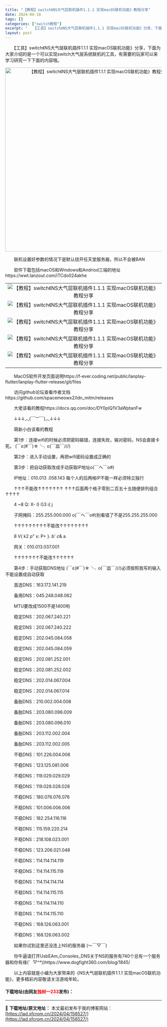 ```yaml
---
title: "【教程】switch《NS大气层联机插件1.1.1 实现macOS联机功能》教程分享"
date: 2024-04-10
tags: []
categories: ["switch教程"]
excerpt: "　　【工具】switch《NS大气层联机插件1.1.1 实现macOS联机功能》分享，下面为大家介绍的是一个可以实现switch大气层系统联机的工具，有需要的玩家可以来学习研究一下下面的内容哦。 　　联机设置好参数的情况下是默认绕开任天堂服务器，所以不会被BAN 　　软件下载包括macOS和Wind&hellip;"
layout: post
---
```


 <p>　　【工具】switch《NS大气层联机插件1.1.1 实现macOS联机功能》分享，下面为大家介绍的是一个可以实现switch大气层系统联机的工具，有需要的玩家可以来学习研究一下下面的内容哦。</p> <p align="center"><img align="" border="0" src="https://lad.sfcrom.cn/wp-content/uploads/2024/04/20240410_66162fea7e5eb.webp" width="590" alt="【教程】switch《NS大气层联机插件1.1.1 实现macOS联机功能》教程分享" /></p> <p>　　联机设置好参数的情况下是默认绕开任天堂服务器，所以不会被BAN</p> <p>　　软件下载包括macOS和Windows和Andriod三端的地址https://wwt.lanzout.com/iTCdo024akhe</p> <table align="center" border="0" cellpadding="3" cellspacing="1" width="100%"> <tbody> <tr> <td align="center"><img border="0" src="https://lad.sfcrom.cn/wp-content/uploads/2024/04/20240410_66162feacc969.webp" alt="【教程】switch《NS大气层联机插件1.1.1 实现macOS联机功能》教程分享" /></td> </tr> <tr> <td align="center"><img border="0" src="https://lad.sfcrom.cn/wp-content/uploads/2024/04/20240410_66162feb3133f.webp" alt="【教程】switch《NS大气层联机插件1.1.1 实现macOS联机功能》教程分享" /></td> </tr> <tr> <td align="center"><img border="0" src="https://lad.sfcrom.cn/wp-content/uploads/2024/04/20240410_66162feba8159.webp" alt="【教程】switch《NS大气层联机插件1.1.1 实现macOS联机功能》教程分享" /></td> </tr> <tr> <td align="center"><img border="0" src="https://lad.sfcrom.cn/wp-content/uploads/2024/04/20240410_66162fec01aef.webp" alt="【教程】switch《NS大气层联机插件1.1.1 实现macOS联机功能》教程分享" /></td> </tr> <tr> <td align="center"><img border="0" src="https://lad.sfcrom.cn/wp-content/uploads/2024/04/20240410_66162fec60449.webp" alt="【教程】switch《NS大气层联机插件1.1.1 实现macOS联机功能》教程分享" /></td> </tr> </tbody> </table> <p>　　MacOS软件开发页面说明https://f-ever.coding.net/public/lanplay-flutter/lanplay-flutter-release/git/files</p> <p>　　访问github论坛查看作者文档https://github.com/spacemeowx2/ldn_mitm/releases</p> <p>　　大佬该看的教程https://docs.qq.com/doc/DY0pIQ1V3aWptanFw</p> <p>　　&darr;&darr;&darr;︿(￣︶￣)︿&darr;&darr;&darr;</p> <p>　　萌新小白该看的教程</p> <p>　　第1步：连接wifi的时候必须把密码输错，连接失败，输对密码，NS会直接卡死。 (￣&epsilon;(#￣)☆╰╮o(￣皿￣///)</p> <p>　　第2步：进入手动设置，再把wifi密码设置成正确的</p> <p>　　第3步：把自动获取改成手动获取IP地址o(￣ヘ￣o#)</p> <p>　　IP地址：010.013 .058.143 每个人的后两格IP不能一样必须特立独行</p> <p>　　&uarr;&uarr;&uarr;不能改&uarr;&uarr;&uarr;&uarr;&uarr;&uarr;&uarr; &uarr;&uarr;&uarr;后面两个格子零到二百五十五随便排列组合&uarr;&uarr;&uarr;&uarr;</p> <p>　　4 ~8 Q: X- I) G3 i( j</p> <p>　　子网掩码：255.255.000.000 o(￣ヘ￣o#)别看错了不是255.255.255.000</p> <p>　　&uarr;&uarr;&uarr;&uarr;&uarr;&uarr;&uarr;&uarr;&uarr;不能改&uarr;&uarr;&uarr;&uarr;&uarr;&uarr;&uarr;&uarr;</p> <p>　　8 V( k2 p&quot; x: P+ }. b&#39; c&amp; a</p> <p>　　网关：010.013.037.001</p> <p>　　&uarr;&uarr;&uarr;&uarr;&uarr;&uarr;&uarr;不能改&uarr;&uarr;&uarr;&uarr;&uarr;&uarr;</p> <p>　　第4步：手动获取DNS地址 (￣&epsilon;(#￣)☆╰╮o(￣皿￣///)必须按照我写的输入不能设置成自动获取</p> <p>　　首选DNS：163.172.141.219</p> <p>　　备用DNS：045.248.048.062</p> <p>　　MTU要改成1500不是1400哟</p> <p>　　稳定DNS：202.067.240.221</p> <p>　　稳定DNS：202.067.240.222</p> <p>　　稳定DNS：202.045.084.058</p> <p>　　稳定DNS：202.045.084.059</p> <p>　　稳定DNS：202.081.252.001</p> <p>　　稳定DNS：202.081.252.002</p> <p>　　稳定DNS：202.014.067.004</p> <p>　　稳定DNS：202.014.067.014</p> <p>　　备胎DNS：210.002.004.008</p> <p>　　备胎DNS：203.080.096.009</p> <p>　　备胎DNS：203.080.096.010</p> <p>　　备胎DNS：203.112.002.004</p> <p>　　备胎DNS：203.112.002.005</p> <p>　　不稳DNS：101.226.004.006</p> <p>　　不稳DNS：123.125.081.006</p> <p>　　不稳DNS：119.029.029.029</p> <p>　　不稳DNS：119.028.028.028</p> <p>　　不稳DNS：180.076.076.076</p> <p>　　不稳DNS：101.006.006.006</p> <p>　　不稳DNS：182.254.116.116</p> <p>　　不稳DNS：115.159.220.214</p> <p>　　不稳DNS：218.108.023.001</p> <p>　　不稳DNS：123.206.021.048</p> <p>　　不稳DNS：114.114.114.119</p> <p>　　不稳DNS：114.114.115.119</p> <p>　　不稳DNS：114.114.114.114</p> <p>　　不稳DNS：114.114.115.115</p> <p>　　不稳DNS：114.114.114.110</p> <p>　　不稳DNS：114.114.115.110</p> <p>　　不稳DNS：168.126.063.001</p> <p>　　不稳DNS：168.126.063.002</p> <p>　　如果你试到这里还没连上NS的服务器 (～￣▽￣)</p> <p>　　你牛逼请打开UsbEAm_Consoles_DNS关于NS的服务有740个总有一个服务器和你有缘(゜▽^*))https://www.dogfight360.com/blog/1845/</p> <p>　　以上内容就是小编为大家带来的《NS大气层联机插件1.1.1 实现macOS联机功能》，更多精彩内容敬请关注游戏年轮。</p> <p><h4>下载地址(由网友<font color="red">独树一233</font>发布)：</h4></p> 

---
📖 **下载地址/原文地址：** 本文最初发布于我的博客网站：[https://lad.sfcrom.cn/2024/04/156527/](https://lad.sfcrom.cn/2024/04/156527/)
